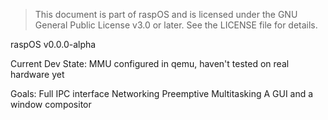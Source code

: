 > This document is part of raspOS and is licensed under the GNU General Public License v3.0 or later.
> See the LICENSE file for details.

raspOS v0.0.0-alpha

Current Dev State:
MMU configured in qemu, haven't tested on real hardware yet

Goals: 
Full IPC interface
Networking
Preemptive Multitasking
A GUI and a window compositor

